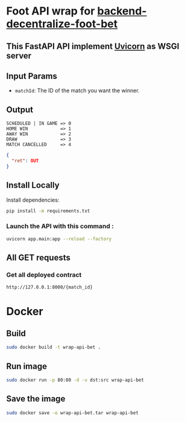 # Foot API wrap for [backend-decentralize-foot-bet](https://github.com/beirao/backend-decentralize-foot-bet)

## This FastAPI API implement [Uvicorn](https://www.uvicorn.org/) as WSGI server

## Input Params

- `matchId`: The ID of the match you want the winner.

## Output

```
SCHEDULED | IN GAME => 0
HOME WIN            => 1
AWAY WIN            => 2
DRAW                => 3
MATCH CANCELLED     => 4
```

```json
{
  "ret": OUT
}
```

## Install Locally

Install dependencies:

```bash
pip install -m requirements.txt
```

### Launch the API with this command :

```bash
uvicorn app.main:app --reload --factory
```

## All GET requests

### Get all deployed contract

```url
http://127.0.0.1:8000/{match_id}
```

# Docker

## Build

```bash
sudo docker build -t wrap-api-bet .
```

## Run image

```bash
sudo docker run -p 80:80 -d -v dst:src wrap-api-bet
```

## Save the image

```bash
sudo docker save -o wrap-api-bet.tar wrap-api-bet
```

